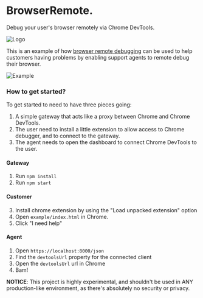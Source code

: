 BrowserRemote.
================

Debug your user's browser remotely via Chrome DevTools.

![Logo](https://github.com/auchenberg/browser-remote/raw/master/explainer.png)

This is an example of how [browser remote debugging](https://remotedebug.org) can be used to help customers having problems by enabling support agents to remote debug their browser.

![Example](https://github.com/auchenberg/browser-remote/raw/master/example.png)

### How to get started?
To get started to need to have three pieces going: 

1. A simple gateway that acts like a proxy between Chrome and Chrome DevTools.
2. The user need to install a little extension to allow access to Chrome debugger, and to connect to the gateway.
3. The agent needs to open the dashboard to connect Chrome DevTools to the user.

#### Gateway
1. Run ``npm install``
2. Run ``npm start``

#### Customer
3. Install chrome extension by using the "Load unpacked extension" option
4. Open ``example/index.html`` in Chrome.
5. Click "I need help"

#### Agent
1. Open ``https://localhost:8000/json``
2. Find the ``devtoolsUrl`` property for the connected client
3. Open the ``devtoolsUrl`` url in Chrome
4. Bam! 


**NOTICE**: This project is highly experimental, and shouldn't be used in ANY production-like environment, as there's absolutely no security or privacy. 
